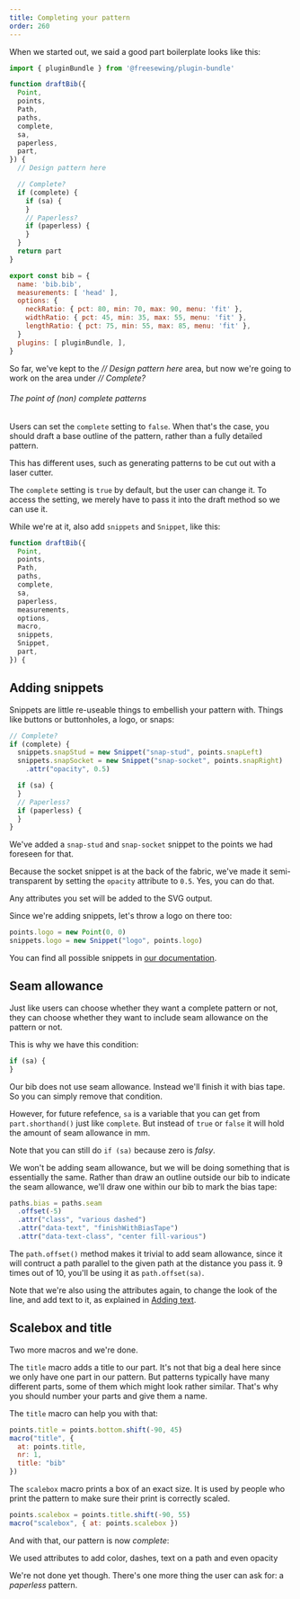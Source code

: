 ```yaml
---
title: Completing your pattern
order: 260
---
```


When we started out, we said a good part boilerplate looks like this:

```js
import { pluginBundle } from '@freesewing/plugin-bundle'

function draftBib({
  Point,
  points,
  Path,
  paths,
  complete,
  sa,
  paperless,
  part,
}) {
  // Design pattern here

  // Complete?
  if (complete) {
    if (sa) {
    }
    // Paperless?
    if (paperless) {
    }
  }
  return part
}

export const bib = {
  name: 'bib.bib',
  measurements: [ 'head' ],
  options: {
    neckRatio: { pct: 80, min: 70, max: 90, menu: 'fit' },
    widthRatio: { pct: 45, min: 35, max: 55, menu: 'fit' },
    lengthRatio: { pct: 75, min: 55, max: 85, menu: 'fit' },
  }
  plugins: [ pluginBundle, ],
}
```

So far, we've kept to the _// Design pattern here_ area, but now we're going to work on
the area under _// Complete?_

<Note>

###### The point of (non) complete patterns

Users can set the `complete` setting to `false`. When that's the case, you
should draft a base outline of the pattern, rather than a fully detailed pattern.

This has different uses, such as generating patterns to be cut out with a laser cutter.

</Note>

The `complete` setting is `true` by default, but the user can change it.
To access the setting, we merely have to pass it into the draft method so we can use it.

While we're at it, also add `snippets` and `Snippet`, like this:

```js
function draftBib({
  Point,
  points,
  Path,
  paths,
  complete,
  sa,
  paperless,
  measurements,
  options,
  macro,
  snippets,
  Snippet,
  part,
}) {
```

## Adding snippets

Snippets are little re-useable things to embellish your pattern with.
Things like buttons or buttonholes, a logo, or snaps:

```js
// Complete?
if (complete) {
  snippets.snapStud = new Snippet("snap-stud", points.snapLeft)
  snippets.snapSocket = new Snippet("snap-socket", points.snapRight)
    .attr("opacity", 0.5)

  if (sa) {
  }
  // Paperless?
  if (paperless) {
  }
}
```

We've added a `snap-stud` and `snap-socket` snippet to the points we had foreseen for that.

Because the socket snippet is at the back of the fabric, we've made it semi-transparent by
setting the `opacity` attribute to `0.5`. Yes, you can do that.

<Tip>

Any attributes you set will be added to the SVG output.

</Tip>

Since we're adding snippets, let's throw a logo on there too:

```js
points.logo = new Point(0, 0)
snippets.logo = new Snippet("logo", points.logo)
```

<Note>

You can find all possible snippets in [our documentation](/reference/api/snippet/).

</Note>

## Seam allowance

Just like users can choose whether they want a complete pattern or not, they can choose
whether they want to include seam allowance on the pattern or not.

This is why we have this condition:

```js
if (sa) {
}
```

Our bib does not use seam allowance. Instead we'll finish it with bias tape.
So you can simply remove that condition.

However, for future refefence, `sa` is a variable that you can get from `part.shorthand()`
just like `complete`. But instead of `true` or `false` it will hold the amount of seam allowance
in mm.

Note that you can still do `if (sa)` because zero is _falsy_.

We won't be adding seam allowance, but we will be doing something that is essentially the same.
Rather than draw an outline outside our bib to indicate the seam allowance, we'll draw one within
our bib to mark the bias tape:

```js
paths.bias = paths.seam
  .offset(-5)
  .attr("class", "various dashed")
  .attr("data-text", "finishWithBiasTape")
  .attr("data-text-class", "center fill-various")
```

The `path.offset()` method makes it trivial to add seam allowance, since it will contruct
a path parallel to the given path at the distance you pass it. 9 times out of 10, you'll be using it as `path.offset(sa)`.

Note that we're also using the attributes again, to change the look of the line, and add text to it,
as explained in [Adding text](/howtos/code/adding-text).

## Scalebox and title

Two more macros and we're done.

The `title` macro adds a title to our part.
It's not that big a deal here since we only have one part in our pattern.
But patterns typically have many different parts, some of them which might look rather similar.
That's why you should number your parts and give them a name.

The `title` macro can help you with that:

```js
points.title = points.bottom.shift(-90, 45)
macro("title", {
  at: points.title,
  nr: 1,
  title: "bib"
})
```

The `scalebox` macro prints a box of an exact size.
It is used by people who print the pattern to make sure their print is correctly scaled.

```js
points.scalebox = points.title.shift(-90, 55)
macro("scalebox", { at: points.scalebox })
```

And with that, our pattern is now _complete_:

<Example pattern="tutorial" part="step11">
We used attributes to add color, dashes, text on a path and even opacity
</Example>

We're not done yet though. There's one more thing the user can ask for: a _paperless_ pattern.
